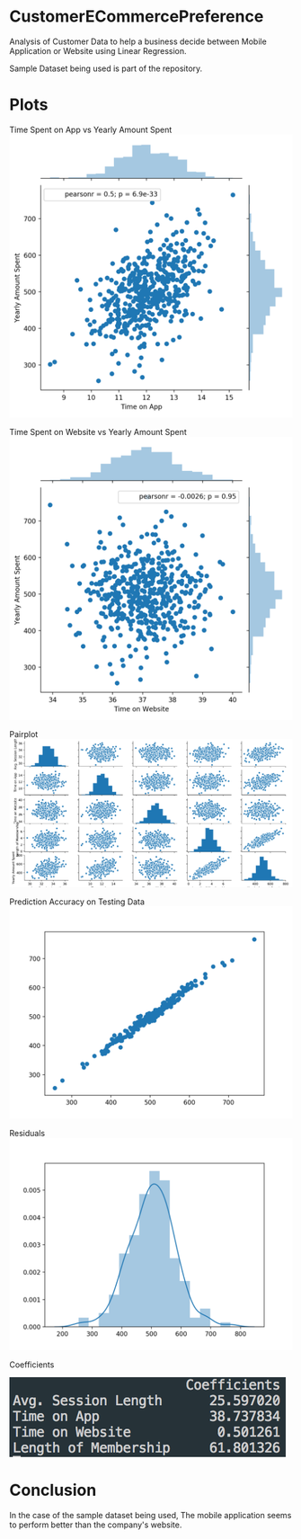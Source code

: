 # CustomerECommercePreference
Analysis of Customer Data to help a business decide between Mobile Application or Website using Linear Regression.

Sample Dataset being used is part of the repository.


# Plots

Time Spent on App vs Yearly Amount Spent
![alt text](https://raw.githubusercontent.com/adarsh9pai/CustomerECommercePreference/master/TimeSpentOnAppvYearlyAmountSpent.png?token=ANlK4i1-ad9nnWMjp3_3ADSGIakt-K9Xks5bJfWcwA%3D%3D)

Time Spent on Website vs Yearly Amount Spent
![alt text](https://raw.githubusercontent.com/adarsh9pai/CustomerECommercePreference/master/TimeSpentOnWebsitevYearlyAmountSpent.png?token=ANlK4qwjM2-qY68Q4TxmrpF63BFM2AfAks5bJfW7wA%3D%3D)

Pairplot
![alt text](https://raw.githubusercontent.com/adarsh9pai/CustomerECommercePreference/master/pairplot.png?token=ANlK4i34zFe4YXF7PUHtUn_YltLv6hoXks5bJgJqwA%3D%3D)

Prediction Accuracy on Testing Data
![alt text](https://raw.githubusercontent.com/adarsh9pai/CustomerECommercePreference/master/PredictionAccuracyTestData.png?token=ANlK4rKET3ykWRD-hmG3a8LdvXKtWOdkks5bJf3uwA%3D%3D)

Residuals
![alt text](https://raw.githubusercontent.com/adarsh9pai/CustomerECommercePreference/master/Residuals.png?token=ANlK4qy5A3wkGMAUaP861ZFupB85koAFks5bJgNGwA%3D%3D)

Coefficients

![alt text](https://raw.githubusercontent.com/adarsh9pai/CustomerECommercePreference/master/Coefficients.png?token=ANlK4rY7auXK17aZRZmPCJJRKAboQc1tks5bJgOWwA%3D%3D)

# Conclusion
In the case of the sample dataset being used, The mobile application seems to perform better than the company's website. 
